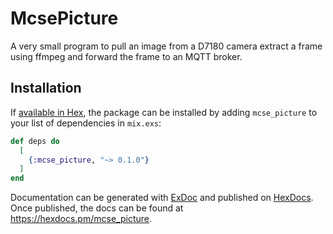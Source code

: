 # McsePicture

A very small program to pull an image from a D7180 camera extract a frame using ffmpeg and forward the frame to an MQTT broker.

## Installation

If [available in Hex](https://hex.pm/docs/publish), the package can be installed
by adding `mcse_picture` to your list of dependencies in `mix.exs`:

```elixir
def deps do
  [
    {:mcse_picture, "~> 0.1.0"}
  ]
end
```

Documentation can be generated with [ExDoc](https://github.com/elixir-lang/ex_doc)
and published on [HexDocs](https://hexdocs.pm). Once published, the docs can
be found at <https://hexdocs.pm/mcse_picture>.

